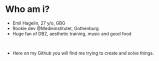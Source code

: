 # Who am i?

- Emil Hagelin, 27 y/o, GBG
- Rookie dev @Medieinstitutet, Gothenburg
- Huge fan of DBZ, aesthetic training, music and good food

<br>

- Here on my Github you will find me trying to create and solve things.

